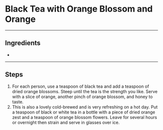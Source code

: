 # Black Tea with Orange Blossom and Orange


---

## Ingredients

* 

---

## Steps

1.  For each person, use a teaspoon of black tea and add a teaspoon of dried orange blossoms. Steep until the tea is the strength you like. Serve with a slice of orange, another pinch of orange blossom, and honey to taste.
2.  This is also a lovely cold-brewed and is very refreshing on a hot day. Put a teaspoon of black or white tea in a bottle with a piece of dried orange zest and a teaspoon of orange blossom flowers. Leave for several hours or overnight then strain and serve in glasses over ice.